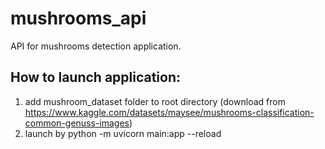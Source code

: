 # mushrooms_api
API for mushrooms detection application.

## How to launch application:
1) add mushroom_dataset folder to root directory (download from https://www.kaggle.com/datasets/maysee/mushrooms-classification-common-genuss-images)
2) launch by python -m uvicorn main:app --reload 
